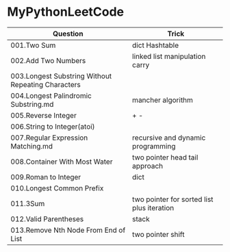 # MyPythonLeetCode


Question|Trick
-----|------
001.Two Sum |	dict   Hashtable
002.Add Two Numbers 	|linked list manipulation carry
003.Longest Substring Without Repeating Characters 	|
004.Longest Palindromic Substring.md 	  | mancher algorithm
005.Reverse Integer |	+ -
006.String to Integer(atoi) 	|
007.Regular Expression Matching.md |	  recursive and dynamic programming
008.Container With Most Water |	two pointer head tail approach
009.Roman to Integer |	   dict
010.Longest Common Prefix 	|
011.3Sum 	   | two pointer for sorted list plus iteration
012.Valid Parentheses  |   stack
013.Remove Nth Node From End of List 	 |    two pointer shift
